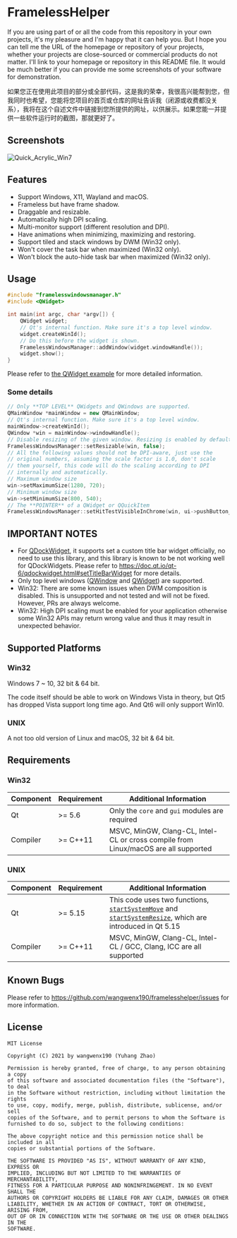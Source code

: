 # FramelessHelper

If you are using part of or all the code from this repository in your own projects, it's my pleasure and I'm happy that it can help you. But I hope you can tell me the URL of the homepage or repository of your projects, whether your projects are close-sourced or commercial products do not matter. I'll link to your homepage or repository in this README file. It would be much better if you can provide me some screenshots of your software for demonstration.

如果您正在使用此项目的部分或全部代码，这是我的荣幸，我很高兴能帮到您，但我同时也希望，您能将您项目的首页或仓库的网址告诉我（闭源或收费都没关系），我将在这个自述文件中链接到您所提供的网址，以供展示。如果您能一并提供一些软件运行时的截图，那就更好了。

## Screenshots

![Quick_Acrylic_Win7](/screenshots/quick_acrylic_win7.png)

## Features

- Support Windows, X11, Wayland and macOS.
- Frameless but have frame shadow.
- Draggable and resizable.
- Automatically high DPI scaling.
- Multi-monitor support (different resolution and DPI).
- Have animations when minimizing, maximizing and restoring.
- Support tiled and stack windows by DWM (Win32 only).
- Won't cover the task bar when maximized (Win32 only).
- Won't block the auto-hide task bar when maximized (Win32 only).

## Usage

```cpp
#include "framelesswindowsmanager.h"
#include <QWidget>

int main(int argc, char *argv[]) {
    QWidget widget;
    // Qt's internal function. Make sure it's a top level window.
    widget.createWinId();
    // Do this before the widget is shown.
    FramelessWindowsManager::addWindow(widget.windowHandle());
    widget.show();
}
```

Please refer to [the QWidget example](/examples/widget/) for more detailed information.

### Some details

```cpp
// Only **TOP LEVEL** QWidgets and QWindows are supported.
QMainWindow *mainWindow = new QMainWindow;
// Qt's internal function. Make sure it's a top level window.
mainWindow->createWinId();
QWindow *win = mainWindow->windowHandle();
// Disable resizing of the given window. Resizing is enabled by default.
FramelessWindowsManager::setResizable(win, false);
// All the following values should not be DPI-aware, just use the
// original numbers, assuming the scale factor is 1.0, don't scale
// them yourself, this code will do the scaling according to DPI
// internally and automatically.
// Maximum window size
win->setMaximumSize(1280, 720);
// Minimum window size
win->setMinimumSize(800, 540);
// The **POINTER** of a QWidget or QQuickItem
FramelessWindowsManager::setHitTestVisibleInChrome(win, ui->pushButton_minimize, true);
```

## IMPORTANT NOTES

- For [QDockWidget](https://doc.qt.io/qt-6/qdockwidget.html), it supports set a custom title bar widget officially, no need to use this library, and this library is known to be not working well for QDockWidgets. Please refer to <https://doc.qt.io/qt-6/qdockwidget.html#setTitleBarWidget> for more details.
- Only top level windows ([QWindow](https://doc.qt.io/qt-6/qwindow.html) and [QWidget](https://doc.qt.io/qt-6/qwidget.html)) are supported.
- Win32: There are some known issues when DWM composition is disabled. This is unsupported and not tested and will not be fixed. However, PRs are always welcome.
- Win32: High DPI scaling must be enabled for your application otherwise some Win32 APIs may return wrong value and thus it may result in unexpected behavior.

## Supported Platforms

### Win32

Windows 7 ~ 10, 32 bit & 64 bit.

The code itself should be able to work on Windows Vista in theory, but Qt5 has dropped Vista support long time ago. And Qt6 will only support Win10.

### UNIX

A not too old version of Linux and macOS, 32 bit & 64 bit.

## Requirements

### Win32

| Component | Requirement | Additional Information |
| --- | --- | --- |
| Qt | >= 5.6 | Only the `core` and `gui` modules are required |
| Compiler | >= C++11 | MSVC, MinGW, Clang-CL, Intel-CL or cross compile from Linux/macOS are all supported |

### UNIX

| Component | Requirement | Additional Information |
| --- | --- | --- |
| Qt | >= 5.15 | This code uses two functions, [`startSystemMove`](https://doc.qt.io/qt-5/qwindow.html#startSystemMove) and [`startSystemResize`](https://doc.qt.io/qt-5/qwindow.html#startSystemResize), which are introduced in Qt 5.15 |
| Compiler | >= C++11 | MSVC, MinGW, Clang-CL, Intel-CL / GCC, Clang, ICC are all supported |

## Known Bugs

Please refer to <https://github.com/wangwenx190/framelesshelper/issues> for more information.

## License

```text
MIT License

Copyright (C) 2021 by wangwenx190 (Yuhang Zhao)

Permission is hereby granted, free of charge, to any person obtaining a copy
of this software and associated documentation files (the "Software"), to deal
in the Software without restriction, including without limitation the rights
to use, copy, modify, merge, publish, distribute, sublicense, and/or sell
copies of the Software, and to permit persons to whom the Software is
furnished to do so, subject to the following conditions:

The above copyright notice and this permission notice shall be included in all
copies or substantial portions of the Software.

THE SOFTWARE IS PROVIDED "AS IS", WITHOUT WARRANTY OF ANY KIND, EXPRESS OR
IMPLIED, INCLUDING BUT NOT LIMITED TO THE WARRANTIES OF MERCHANTABILITY,
FITNESS FOR A PARTICULAR PURPOSE AND NONINFRINGEMENT. IN NO EVENT SHALL THE
AUTHORS OR COPYRIGHT HOLDERS BE LIABLE FOR ANY CLAIM, DAMAGES OR OTHER
LIABILITY, WHETHER IN AN ACTION OF CONTRACT, TORT OR OTHERWISE, ARISING FROM,
OUT OF OR IN CONNECTION WITH THE SOFTWARE OR THE USE OR OTHER DEALINGS IN THE
SOFTWARE.
```
